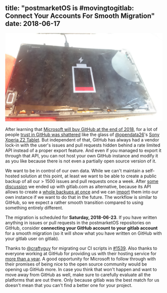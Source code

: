 title: "postmarketOS is #movingtogitlab: Connect Your Accounts For Smooth Migration"
date:  2018-06-17
---

[![Broken Sony Xperia Z2 Tablet](/static/img/2018-06/broken-castor-thumb.jpg)](/static/img/2018-06/broken-castor.jpg)

After learning that [Microsoft will buy GitHub at the end of 2018](https://www.bloomberg.com/news/articles/2018-06-04/microsoft-agrees-to-buy-coding-site-github-for-7-5-billion), for a lot of people [trust in GitHub was shattered](https://jacquesmattheij.com/what-is-wrong-with-microsoft-buying-github) like the glass of [@opendata26](https://gitlab.com/opendata26)'s [Sony Xperia Z2 Tablet](https://wiki.postmarketos.org/wiki/Sony_Xperia_Z2_Tablet_(sony-castor-windy)). But independent of that, GitHub has always had a vendor lock-in with the user's issues and pull requests hidden behind a rate limited API instead of a proper export feature. And even if you managed to export it through that API, you can not host your own GitHub instance and modify it as you like because there is not even a partially open source version of it.

We want to be in control of our own data. While we can't maintain a self-hosted solution at this point, at least we want to be able to create a public backup of all our > 1500 issues and pull requests once a week. After [some discussion](https://github.com/postmarketOS/postmarketos.org/issues/37) we ended up with gitlab.com as alternative, because its API allows to create a [whole backups at once](https://docs.gitlab.com/ee/api/project_import_export.html) and we can [import](https://gitlab.com/help/user/project/settings/import_export.md) them into our own instance if we want to do that in the future. The workflow is similar to GitHub, so we expect a rather smooth transition compared to using something entirely different.

The migration is scheduled for **Saturday, 2018-06-23**. If you have written anything in issues or pull requests in the postmarketOS repositories on GitHub, consider **connecting your GitHub account to your gitlab account** for a smooth migration (so it will show what you have written on GitHub with your gitlab user on gitlab).

Thanks to [@craftyguy](https://gitlab.com/craftyguy) for migrating our CI scripts in [#1539](https://github.com/postmarketOS/pmbootstrap/pull/1539). Also thanks to everyone working at GitHub for providing us with their hosting service for [more than a year](/blog/2018/06/09/one-year/). A good opportunity for Microsoft to follow through with their promises of being nice to the open source community would be opening up GitHub more. In case you think that won't happen and want to move away from GitHub as well, make sure to carefully evaluate all the platforms that are out there. Only because gitlab was the best match for us doesn't mean that you can't find a better one for your project.
